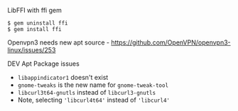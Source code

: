 LibFFI with ffi gem
```
$ gem uninstall ffi
$ gem install ffi
```
Openvpn3 needs new apt source - https://github.com/OpenVPN/openvpn3-linux/issues/253

DEV Apt Package issues

- `libappindicator1` doesn't exist
- `gnome-tweaks` is the new name for `gnome-tweak-tool`
- `libcurl3t64-gnutls` instead of `libcurl3-gnutls`
- Note, selecting `'libcurl4t64'` instead of `'libcurl4'`

